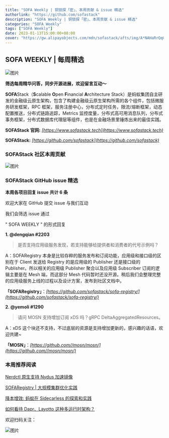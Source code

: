 ```yaml
---
title: "SOFA Weekly | 铜锁探「密」、本周贡献 & issue 精选"
authorlink: "https://github.com/sofastack"
description: "SOFA Weekly | 铜锁探「密」、本周贡献 & issue 精选"
categories: "SOFA Weekly"
tags: ["SOFA Weekly"]
date: 2023-01-13T15:00:00+08:00
cover: "https://gw.alipayobjects.com/mdn/sofastack/afts/img/A*NAHaRrQqGzAAAAAAAAAAAAAAARQnAQ"
---
```


## SOFA WEEKLY | 每周精选

![图片](https://p3-juejin.byteimg.com/tos-cn-i-k3u1fbpfcp/1e08fca65f7643c783d33f590bb41d5a~tplv-k3u1fbpfcp-zoom-1.image)

**筛选每周精华问答，同步开源进展，欢迎留言互动～**

**SOFA**Stack（**S**calable **O**pen **F**inancial **A**rchitecture Stack）是蚂蚁集团自主研发的金融级云原生架构，包含了构建金融级云原生架构所需的各个组件，包括微服务研发框架，RPC 框架，服务注册中心，分布式定时任务，限流/熔断框架，动态配置推送，分布式链路追踪，Metrics 监控度量，分布式高可用消息队列，分布式事务框架，分布式数据库代理层等组件，也是在金融场景里锤炼出来的最佳实践。

**SOFAStack 官网:** *[https://www.sofastack.tech](https://www.sofastack.tech)*

**SOFAStack:** *[https://github.com/sofastack](https://github.com/sofastack)*

### SOFAStack 社区本周贡献

![图片](https://mdn.alipayobjects.com/huamei_soxoym/afts/img/A*rnNdTo8yC50AAAAAAAAAAAAADrGAAQ/original)

### SOFAStack GitHub issue 精选

**本周各项目回复 issue 共计 6 条**

欢迎大家在 GitHub 提交 issue 与我们互动

我们会筛选 issue 通过 

" SOFA WEEKLY " 的形式回复

**1. @dengqian #2203**

>是否支持应用级服务发现，若支持能够给提供者和消费者的代号示例吗？

A：SOFARegistry 本身是比较存粹的服务发布和订阅功能，应用级和接口级的区别在于 Client 发送给 Registry 的是应用级的 Publisher 还是接口级的 Publisher。所以相关的应用级 Publisher 聚合以及应用级 Subscriber 订阅的逻辑主要是在 Mesh 端，而这部分 Mesh 代码暂时还没开源。稍后我们会整理完整的应用级服务上线的过程以及设计方案，发布到社区文档中。

**「SOFARegistry」**：*[https://github.com/sofastack/sofa-registry/](https://github.com/sofastack/sofa-registry/)*

**2. @yemoli #1290** 

>请问 MOSN 支持增加订阅 xDS  吗？gRPC DeltaAggregatedResources。

A：xDS 这个块还不支持，不过底层的资源是支持增加更新的，感兴趣的话语，欢迎共建~

**「MOSN」**：*[https://github.com//mosn/mosn/](https://github.com//mosn/mosn/)*

### 本周推荐阅读

[Nerdctl 原生支持 Nydus 加速镜像](https://mp.weixin.qq.com/s?__biz=MzUzMzU5Mjc1Nw==&mid=2247521257&idx=1&sn=38ffb30b7967e37d52862af7c2199d68&chksm=faa37c33cdd4f525dcf147a971d77588e985700fc43de4f1b982e98a439a4a2d5cd3dfbafcdf&scene=21)

[SOFARegistry | 大规模集群优化实践](https://mp.weixin.qq.com/s?__biz=MzUzMzU5Mjc1Nw==&mid=2247517005&idx=1&sn=685cea90982f8ecec5ffc56880d63175&chksm=faa36c97cdd4e58163830407bd827838f6ecb0a5b0e22130b507141fe9a24b2e645666fc0571&scene=21)

[降本增效: 蚂蚁在 Sidecarless 的探索和实践](https://mp.weixin.qq.com/s?__biz=MzUzMzU5Mjc1Nw==&mid=2247517989&idx=1&sn=1b49b68c9281d0c2514fa4caa38284fb&chksm=faa368ffcdd4e1e9fa5361d6ea376bbc426272c7a32250cc67ae27dcd84a6113b4a016a1518d&scene=21)

[如何看待 Dapr、Layotto 这种多运行时架构？](https://mp.weixin.qq.com/s?__biz=MzUzMzU5Mjc1Nw==&mid=2247510516&idx=1&sn=eff21915cd0ac1a8c8e3f126b549a605&chksm=faa3462ecdd4cf38ab6ab0c7201902fb53d54cea4865f9b7d7cdcdc7eaa00cf354d8b05e5393&scene=21)

欢迎扫码关注：

![图片](https://p3-juejin.byteimg.com/tos-cn-i-k3u1fbpfcp/e19d0a6d7f734ad6a585cde82ae4f3bf~tplv-k3u1fbpfcp-zoom-1.image)
